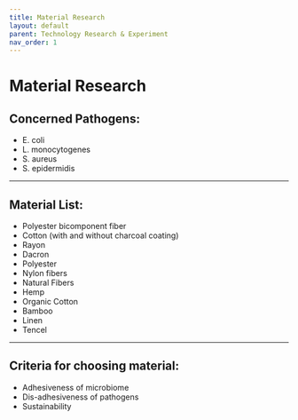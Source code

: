 ```yaml
---
title: Material Research
layout: default
parent: Technology Research & Experiment
nav_order: 1
---
```


# Material Research

## Concerned Pathogens:
- E. coli
- L. monocytogenes
- S. aureus
- S. epidermidis

---

## Material List:
- Polyester bicomponent fiber 
- Cotton (with and without charcoal coating)
- Rayon
- Dacron
- Polyester
- Nylon fibers
- Natural Fibers
- Hemp
- Organic Cotton
- Bamboo
- Linen
- Tencel

---

## Criteria for choosing material:
- Adhesiveness of microbiome
- Dis-adhesiveness of pathogens
- Sustainability
